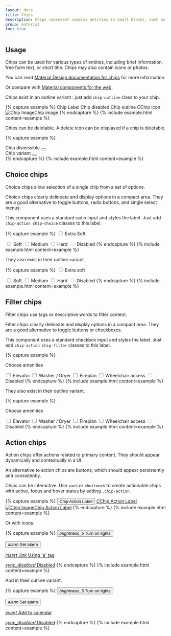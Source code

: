 ```yaml
---
layout: docs
title: Chips
description: Chips represent complex entities in small blocks, such as a contact.
group: material
toc: true
---
```


## Usage

Chips can be used for various types of entities, including brief information, free form text, or short title. Chips may also contain icons or photos.

You can read [Material Design documentation for chips](https://material.io/components/chips/) for more information.

Or compare with [Material components for the web](https://material-components.github.io/material-components-web-catalog/#/component/chips).

Chips exist in an outline variant : just add `chip-outline` class to your chip.

{% capture example %}
<span class="chip">Chip Label</span>
<span class="chip disabled">Chip disabled</span>
<span class="chip chip-outline">Chip outline</span>
<span class="chip"><i class="chip-icon">C</i>Chip icon</span>
<span class="chip"><img alt="Chip Image" class="chip-img" src="{{ site.baseurl }}/apple-touch-icon.png">Chip image</span>
{% endcapture %}
{% include example.html content=example %}

Chips can be deletable. A delete icon can be displayed if a chip is deletable.

{% capture example %}
<div class="chip fade show" id="chipDismissible">
  Chip dismissible
  <button class="close" data-dismiss="alert" data-target="#chipDismissible" type="button"></button>
</div>
<div class="chip chip-outline fade show" id="chipDismissible2">
  Chip variant
  <button class="close" data-dismiss="alert" data-target="#chipDismissible2" type="button"></button>
</div>
{% endcapture %}
{% include example.html content=example %}

## Choice chips

Choice chips allow selection of a single chip from a set of options.

Choice chips clearly delineate and display options in a compact area. They are a good alternative to toggle buttons, radio buttons, and single select menus.

This component uses a standard radio input and styles the label. Just add `chip-action chip-choice` classes to this label.

{% capture example %}
<input type="radio" id="myRadio1" name="chip-radio" class="d-none">
<label for="myRadio1" class="chip chip-action chip-choice">Extra Soft</label>

<input type="radio" id="myRadio2" name="chip-radio" class="d-none">
<label for="myRadio2" class="chip chip-action chip-choice">Soft</label>

<input type="radio" id="myRadio3" name="chip-radio" class="d-none">
<label for="myRadio3" class="chip chip-action chip-choice">Medium</label>

<input type="radio" id="myRadio4" name="chip-radio" class="d-none">
<label for="myRadio4" class="chip chip-action chip-choice">Hard</label>

<input type="radio" disabled id="myRadio5" name="chip-radio" class="d-none">
<label for="myRadio5" class="chip chip-action chip-choice">Disabled</label>
{% endcapture %}
{% include example.html content=example %}

They also exist in their outline variant.

{% capture example %}
<input type="radio" id="radio-1" name="chip-radio-outline" class="d-none">
<label for="radio-1" class="chip chip-action chip-outline chip-choice">Extra soft</label>

<input type="radio" id="radio-2" name="chip-radio-outline" class="d-none">
<label for="radio-2" class="chip chip-action chip-outline chip-choice">Soft</label>

<input type="radio" id="radio-3" name="chip-radio-outline" class="d-none">
<label for="radio-3" class="chip chip-action chip-outline chip-choice">Medium</label>

<input type="radio" id="radio-4" name="chip-radio-outline" class="d-none">
<label for="radio-4" class="chip chip-action chip-outline chip-choice">Hard</label>

<input type="radio" disabled id="radio-5" name="chip-radio-outline" class="d-none">
<label for="radio-5" class="chip chip-action chip-outline chip-choice">Disabled</label>
{% endcapture %}
{% include example.html content=example %}

## Filter chips

Filter chips use tags or descriptive words to filter content.

Filter chips clearly delineate and display options in a compact area. They are a good alternative to toggle buttons or checkboxes.

This component uses a standard checkbox input and styles the label. Just add `chip-action chip-filter` classes to this label.

{% capture example %}
<p class="typography-headline-6">Choose amenities</p>

<input type="checkbox" id="myCheckbox1" class="d-none">
<label for="myCheckbox1" class="chip chip-action chip-filter">Elevator</label>

<input type="checkbox" id="myCheckbox2" class="d-none">
<label for="myCheckbox2" class="chip chip-action chip-filter">Washer / Dryer</label>

<input type="checkbox" id="myCheckbox3" class="d-none">
<label for="myCheckbox3" class="chip chip-action chip-filter">Fireplan</label>

<input type="checkbox" id="myCheckbox4" class="d-none">
<label for="myCheckbox4" class="chip chip-action chip-filter">Wheelchair access</label>

<input type="checkbox" disabled id="myCheckbox5" class="d-none">
<label for="myCheckbox5" class="chip chip-action chip-filter">Disabled</label>
{% endcapture %}
{% include example.html content=example %}

They also exist in their outline variant.

{% capture example %}
<p class="typography-headline-6">Choose amenities</p>

<input type="checkbox" id="myCheckbox11" class="d-none">
<label for="myCheckbox11" class="chip chip-action chip-outline chip-filter">Elevator</label>

<input type="checkbox" id="myCheckbox12" class="d-none">
<label for="myCheckbox12" class="chip chip-action chip-outline chip-filter">Washer / Dryer</label>

<input type="checkbox" id="myCheckbox13" class="d-none">
<label for="myCheckbox13" class="chip chip-action chip-outline chip-filter">Fireplan</label>

<input type="checkbox" id="myCheckbox14" class="d-none">
<label for="myCheckbox14" class="chip chip-action chip-outline chip-filter">Wheelchair access</label>

<input type="checkbox" disabled id="myCheckbox15" class="d-none">
<label for="myCheckbox15" class="chip chip-action chip-outline chip-filter">Disabled</label>
{% endcapture %}
{% include example.html content=example %}

## Action chips

Action chips offer actions related to primary content. They should appear dynamically and contextually in a UI.

An alternative to action chips are buttons, which should appear persistently and consistently.

Chips can be interactive. Use `<a>`s or `<button>`s to create actionable chips with active, focus and hover states by adding `.chip-action`.

{% capture example %}
<button class="chip chip-action" type="button">Chip Action Label</button>
<a class="chip chip-action" href="#"><i class="chip-icon">C</i>Chip Action Label</a>
<a class="chip chip-action" href="#"><img alt="Chip Image" class="chip-img" src="{{ site.baseurl }}/apple-touch-icon.png">Chip Action Label</a>
{% endcapture %}
{% include example.html content=example %}

Or with icons.

{% capture example %}
<button class="chip chip-action" type="button"><i class='material-icons'>brightness_5</i> Turn on lights</button>

<button class="chip chip-action" type="button"><i class="material-icons">alarm</i> Set alarm</button>

<a class="chip chip-action" href="#"><i class="material-icons">insert_link</i> Using 'a' tag</a>

<a class="chip chip-action disabled" href="#"><i class="material-icons">sync_disabled</i> Disabled</a>
{% endcapture %}
{% include example.html content=example %}

And in their outline variant.

{% capture example %}
<button class="chip chip-action chip-outline" type="button"><i class='material-icons'>brightness_5</i> Turn on lights</button>

<button class="chip chip-action chip-outline" type="button"><i class="material-icons">alarm</i> Set alarm</button>

<a class="chip chip-action chip-outline" href="#"><i class="material-icons">event</i> Add to calendar</a>

<a class="chip chip-action chip-outline disabled" href="#"><i class="material-icons">sync_disabled</i> Disabled</a>
{% endcapture %}
{% include example.html content=example %}
